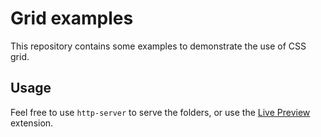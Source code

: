 # Grid examples

This repository contains some examples to demonstrate the use of CSS grid.

## Usage

Feel free to use `http-server` to serve the folders, or use the [Live Preview](https://marketplace.visualstudio.com/items?itemName=ms-vscode.live-server) extension.
